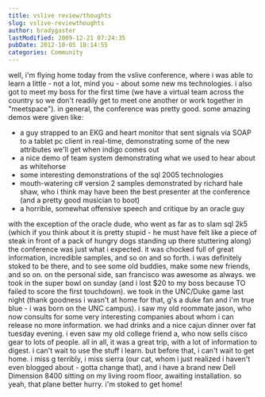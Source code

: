 ```yaml
---
title: vslive review/thoughts
slug: vslive-reviewthoughts
author: bradygaster
lastModified: 2009-12-21 07:24:35
pubDate: 2012-10-05 18:14:55
categories: Community
---
```


well, i&apos;m flying home today from
<a>the vslive conference,</a>  where i was able to learn a little - not a lot, mind you - about some new ms technologies. i also got to meet my boss for the first time (we have a virtual team across the country so we don&apos;t readily get to meet one another
or work together in &quot;meetspace&quot;). in general, the conference was pretty good. some amazing demos were given like:
<ul>
  <li>a guy strapped to an EKG and heart monitor that sent signals via SOAP to a tablet pc client in real-time, demonstrating some of the new attributes we&apos;ll get when indigo comes out</li>
  <li>a nice demo of team system demonstrating what we used to hear about as whitehorse</li>
  <li>some interesting demonstrations of the sql 2005 technologies</li>
  <li>mouth-watering c# version 2 samples demonstrated by
    <a>richard hale shaw</a>, who i think may have been the best presenter at the conference (and a pretty good musician to boot)</li>
  <li>a horrible, somewhat offensive speech and critique by an oracle guy</li>
</ul>
with the exception of the oracle dude, who went as far as to slam sql 2k5 (which if you think about it is pretty stupid - he must have felt like a piece of steak in front of a pack of hungry dogs standing up there stuttering along) the conference was
just what i expected. it was chocked full of great information, incredible samples, and so on and so forth. i was definitely stoked to be there, and to see some old buddies, make some new friends, and so on. on the personal side, san francisco was awesome
as always. we took in the super bowl on sunday (and i lost $20 to my boss because TO failed to score the first touchdown). we took in the UNC/Duke game last night (thank goodness i wasn&apos;t at home for that, g&apos;s a duke fan and i&apos;m true blue - i was born
on the UNC campus). i saw my old roommate
<a>jason</a>, who now consults for some very interesting companies about whom i can release no more information. we had drinks and a nice cajun dinner over fat tuesday evening. i even saw my old college friend a, who now sells cisco gear to lots of people.
all in all, it was a great trip, with a lot of information to digest. i can&apos;t wait to use the stuff i learn. but before that, i can&apos;t wait to get home. i miss g terribly, i miss sierra (our cat, whom i just realized i haven&apos;t even blogged about - gotta
change that), and i have a brand new Dell Dimension 8400 sitting on my living room floor, awaiting installation. so yeah, that plane better hurry. i&apos;m stoked to get home!
